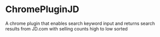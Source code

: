 # ChromePluginJD
A chrome plugin that enables search keyword input and returns search results from JD.com with selling counts high to low sorted
